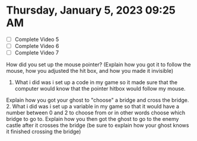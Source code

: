 # Thursday, January  5, 2023 09:25 AM
- [ ] Complete Video 5
- [ ] Complete Video 6
- [ ] Complete Video 7

How did you set up the mouse pointer? (Explain how you got it to follow the mouse, how you adjusted the hit box, and how you made it invisible)
1. What i did was i set up a code in my game so it made sure that the computer would know that the pointer hitbox would follow my mouse.

Explain how you got your ghost to "choose" a bridge and cross the bridge.
2. What i did was i set up a variable in my game so that it would have a number between 0 and 2 to choose from or in other words choose which bridge to go to.
Explain how you then got the ghost to go to the enemy castle after it crosses the bridge (be sure to explain how your ghost knows it finished crossing the bridge) 
